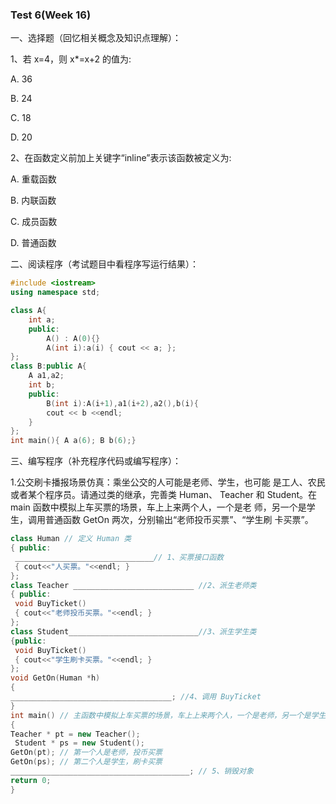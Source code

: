 ### Test 6(Week 16)

一、选择题（回忆相关概念及知识点理解）：

1、若 x=4，则 x*=x+2 的值为:

A. 36 

B. 24 

C. 18 

D. 20 



2、在函数定义前加上关键字“inline”表示该函数被定义为: 

A. 重载函数 

B. 内联函数 

C. 成员函数 

D. 普通函数 

二、阅读程序（考试题目中看程序写运行结果）：

```c++
#include <iostream>
using namespace std;

class A{
    int a;
    public:
        A() : A(0){}
        A(int i):a(i) { cout << a; };
};
class B:public A{
    A a1,a2;
    int b;
    public:
        B(int i):A(i+1),a1(i+2),a2(),b(i){
        cout << b <<endl;
    }
};
int main(){ A a(6); B b(6);}
```





三、编写程序（补充程序代码或编写程序）：

1.公交刷卡播报场景仿真：乘坐公交的人可能是老师、学生，也可能 是工人、农民或者某个程序员。请通过类的继承，完善类 Human、 Teacher 和 Student。在 main 函数中模拟上车买票的场景，车上上来两个人，一个是老 师，另一个是学生，调用普通函数 GetOn 两次，分别输出“老师投币买票”、“学生刷 卡买票”。 





```c++
class Human // 定义 Human 类
{ public:
 _______________________________// 1、买票接口函数
 { cout<<"人买票。"<<endl; }
};
class Teacher ___________________________ //2、派生老师类
{ public:
 void BuyTicket()
 { cout<<"老师投币买票。"<<endl; }
};
class Student_____________________________//3、派生学生类
{public:
 void BuyTicket()
 { cout<<"学生刷卡买票。"<<endl; }
};
void GetOn(Human *h)
{ 
____________________________________; //4、调用 BuyTicket
}
int main() // 主函数中模拟上车买票的场景，车上上来两个人，一个是老师，另一个是学生
{ 
Teacher * pt = new Teacher();
 Student * ps = new Student();
GetOn(pt); // 第一个人是老师，投币买票
GetOn(ps); // 第二个人是学生，刷卡买票
________________________________________; // 5、销毁对象
return 0;
}
```